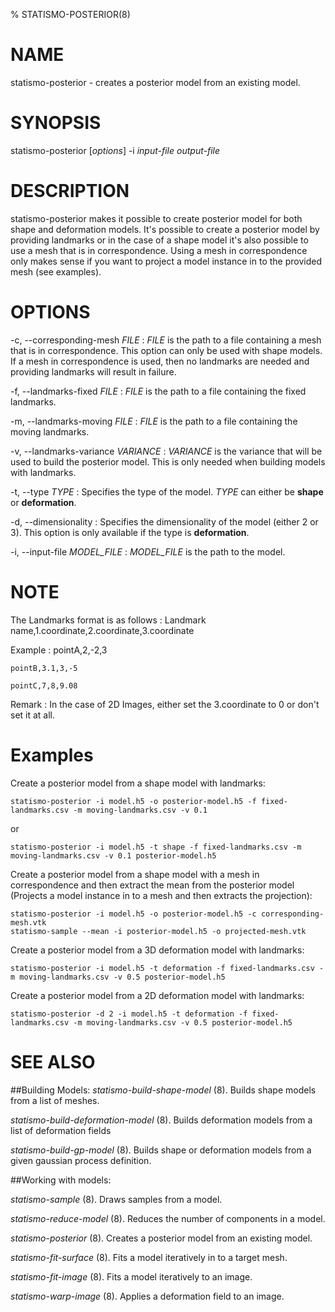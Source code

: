 % STATISMO-POSTERIOR(8)

# NAME

statismo-posterior - creates a posterior model from an existing model.

# SYNOPSIS

statismo-posterior [*options*] -i *input-file* *output-file*

# DESCRIPTION

statismo-posterior makes it possible to create posterior model for both shape and deformation models. It's possible to create a posterior model by providing landmarks or in the case of a shape model it's also possible to use a mesh that is in correspondence. Using a mesh in correspondence only makes sense if you want to project a model instance in to the provided mesh (see examples).

# OPTIONS

-c, \--corresponding-mesh *FILE*
:	*FILE* is the path to a file containing a mesh that is in correspondence. This option can only be used with shape models. If a mesh in correspondence is used, then no landmarks are needed and providing landmarks will result in failure.

 -f, \--landmarks-fixed *FILE*
:	*FILE* is the path to a file containing the fixed landmarks.

 -m, \--landmarks-moving *FILE*
:	*FILE* is the path to a file containing the moving landmarks.

-v, \--landmarks-variance *VARIANCE*
:	*VARIANCE* is the variance that will be used to build the posterior model. This is only needed when building models with landmarks.

-t, \--type *TYPE*
:	Specifies the type of the model. *TYPE* can either be **shape** or **deformation**.

-d, \--dimensionality 
:	Specifies the dimensionality of the model (either 2 or 3). This option is only available if the type is **deformation**.

-i, \--input-file *MODEL_FILE*
:	*MODEL_FILE* is the path to the model.

# NOTE
The Landmarks format is as follows
:	Landmark name,1.coordinate,2.coordinate,3.coordinate

Example
:	pointA,2,-2,3

	pointB,3.1,3,-5

	pointC,7,8,9.08


Remark
:	In the case of 2D Images, either set the 3.coordinate to 0 or don't set it at all.


# Examples 
Create a posterior model from a shape model with landmarks:

    statismo-posterior -i model.h5 -o posterior-model.h5 -f fixed-landmarks.csv -m moving-landmarks.csv -v 0.1

or

    statismo-posterior -i model.h5 -t shape -f fixed-landmarks.csv -m moving-landmarks.csv -v 0.1 posterior-model.h5

Create a posterior model from a shape model with a mesh in correspondence and then extract the mean from the posterior model (Projects a model instance in to a mesh and then extracts the projection):

    statismo-posterior -i model.h5 -o posterior-model.h5 -c corresponding-mesh.vtk
    statismo-sample --mean -i posterior-model.h5 -o projected-mesh.vtk

Create a posterior model from a 3D deformation model with landmarks:

    statismo-posterior -i model.h5 -t deformation -f fixed-landmarks.csv -m moving-landmarks.csv -v 0.5 posterior-model.h5

Create a posterior model from a 2D deformation model with landmarks:

    statismo-posterior -d 2 -i model.h5 -t deformation -f fixed-landmarks.csv -m moving-landmarks.csv -v 0.5 posterior-model.h5

# SEE ALSO

##Building Models:
*statismo-build-shape-model* (8).
Builds shape models from a list of meshes.

*statismo-build-deformation-model* (8).
Builds deformation models from a list of deformation fields

*statismo-build-gp-model* (8).
Builds shape or deformation models from a given gaussian process definition.

##Working with models:

*statismo-sample* (8).
Draws samples from a model.

*statismo-reduce-model* (8).
Reduces the number of components in a model.

*statismo-posterior* (8).
Creates a posterior model from an existing model.

*statismo-fit-surface* (8).
Fits a model iteratively in to a target mesh.

*statismo-fit-image* (8).
Fits a model iteratively to an image.

*statismo-warp-image* (8).
Applies a deformation field to an image.